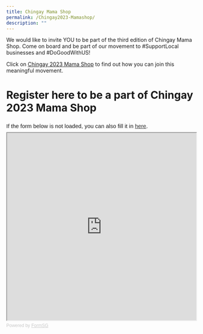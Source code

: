 ```yaml
---
title: Chingay Mama Shop
permalink: /Chingay2023-Mamashop/
description: ""
---
```


We would like to invite YOU to be part of the third edition of Chingay Mama Shop. Come on board and be part of our movement to #SupportLocal businesses and #DoGoodWithUS!

Click on [Chingay 2023 Mama Shop](/files/whats-on/Invite%20to%20Chingay%202023%20Mama%20Shop.pdf) to find out how you can join this meaningful movement.  


# Register here to be a part of Chingay 2023 Mama Shop

<div style="font-family:Sans-Serif;font-size:15px;color:#000;opacity:0.9;padding-top:5px;padding-bottom:8px">If the form below is not loaded, you can also fill it in <a href="https://form.gov.sg/637f18c041fdcf00129462eb/">here</a>.</div>


<!-- Change the width and height values to suit you best -->
<iframe id="iframe" src="https://form.gov.sg/637f18c041fdcf00129462eb" style="width:100%;height:500px"></iframe>

<div style="font-family:Sans-Serif;font-size:12px;color:#999;opacity:0.5;padding-top:5px">Powered by <a href="https://form.gov.sg/" style="color: #999">FormSG</a></div>

